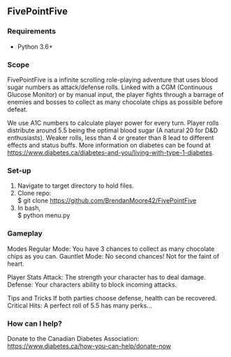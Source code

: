 ## FivePointFive

### Requirements
* Python 3.6+

### Scope
FivePointFive is a infinite scrolling role-playing adventure that uses blood sugar numbers as attack/defense rolls. Linked with a CGM (Continuous Glucose Monitor) or by manual input, the player fights through a barrage of enemies and bosses to collect as many chocolate chips as possible before defeat. 

We use A1C numbers to calculate player power for every turn. Player rolls distribute around 5.5 being the optimal blood sugar (A natural 20 for D&D enthusiasts). Weaker rolls, less than 4 or greater than 8 lead to different effects and status buffs. More information on diabetes can be found at https://www.diabetes.ca/diabetes-and-you/living-with-type-1-diabetes. 

### Set-up
1. Navigate to target directory to hold files.
2. Clone repo: 
    <br> $ git clone https://github.com/BrendanMoore42/FivePointFive
3. In bash,
    <br> $ python menu.py

### Gameplay
Modes
Regular Mode: You have 3 chances to collect as many chocolate chips as you can.
Gauntlet Mode: No second chances! Not for the faint of heart.

Player Stats
Attack: The strength your character has to deal damage.
Defense: Your characters ability to block incoming attacks.

Tips and Tricks
If both parties choose defense, health can be recovered.
Critical Hits: A perfect roll of 5.5 has many perks...


### How can I help?
Donate to the Canadian Diabetes Association: https://www.diabetes.ca/how-you-can-help/donate-now 
